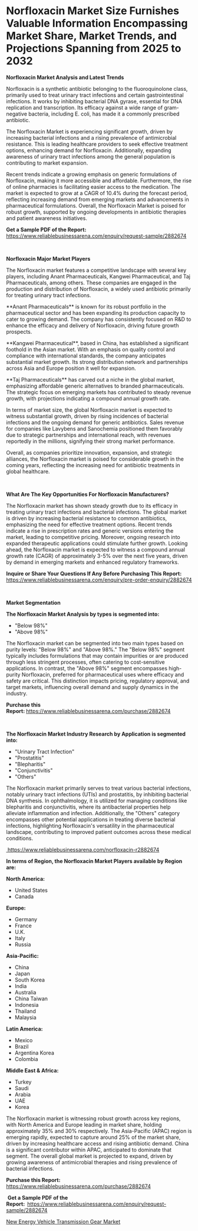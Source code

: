<p><h1>Norfloxacin Market Size Furnishes Valuable Information Encompassing Market Share, Market Trends, and Projections Spanning from 2025 to 2032</h1></p><p><strong>Norfloxacin Market Analysis and Latest Trends</strong></p>
<p><p>Norfloxacin is a synthetic antibiotic belonging to the fluoroquinolone class, primarily used to treat urinary tract infections and certain gastrointestinal infections. It works by inhibiting bacterial DNA gyrase, essential for DNA replication and transcription. Its efficacy against a wide range of gram-negative bacteria, including E. coli, has made it a commonly prescribed antibiotic.</p><p>The Norfloxacin Market is experiencing significant growth, driven by increasing bacterial infections and a rising prevalence of antimicrobial resistance. This is leading healthcare providers to seek effective treatment options, enhancing demand for Norfloxacin. Additionally, expanding awareness of urinary tract infections among the general population is contributing to market expansion.</p><p>Recent trends indicate a growing emphasis on generic formulations of Norfloxacin, making it more accessible and affordable. Furthermore, the rise of online pharmacies is facilitating easier access to the medication. The market is expected to grow at a CAGR of 10.4% during the forecast period, reflecting increasing demand from emerging markets and advancements in pharmaceutical formulations. Overall, the Norfloxacin Market is poised for robust growth, supported by ongoing developments in antibiotic therapies and patient awareness initiatives.</p></p>
<p><strong>Get a Sample PDF of the Report:&nbsp;</strong> <a href="https://www.reliablebusinessarena.com/enquiry/request-sample/2882674?utm_campaign=3177&utm_medium=2&utm_source=Github&utm_content=ia&utm_term=13032025&utm_id=norfloxacin">https://www.reliablebusinessarena.com/enquiry/request-sample/2882674</a></p>
<p>&nbsp;</p>
<p><strong>Norfloxacin Major Market Players</strong></p>
<p><p>The Norfloxacin market features a competitive landscape with several key players, including Anant Pharmaceuticals, Kangwei Pharmaceutical, and Taj Pharmaceuticals, among others. These companies are engaged in the production and distribution of Norfloxacin, a widely used antibiotic primarily for treating urinary tract infections.</p><p>**Anant Pharmaceuticals** is known for its robust portfolio in the pharmaceutical sector and has been expanding its production capacity to cater to growing demand. The company has consistently focused on R&D to enhance the efficacy and delivery of Norfloxacin, driving future growth prospects.</p><p>**Kangwei Pharmaceutical**, based in China, has established a significant foothold in the Asian market. With an emphasis on quality control and compliance with international standards, the company anticipates substantial market growth. Its strong distribution network and partnerships across Asia and Europe position it well for expansion.</p><p>**Taj Pharmaceuticals** has carved out a niche in the global market, emphasizing affordable generic alternatives to branded pharmaceuticals. The strategic focus on emerging markets has contributed to steady revenue growth, with projections indicating a compound annual growth rate.</p><p>In terms of market size, the global Norfloxacin market is expected to witness substantial growth, driven by rising incidences of bacterial infections and the ongoing demand for generic antibiotics. Sales revenue for companies like Lavybens and Sanochemia positioned them favorably due to strategic partnerships and international reach, with revenues reportedly in the millions, signifying their strong market performance.</p><p>Overall, as companies prioritize innovation, expansion, and strategic alliances, the Norfloxacin market is poised for considerable growth in the coming years, reflecting the increasing need for antibiotic treatments in global healthcare.</p></p>
<p>&nbsp;</p>
<p><strong>What Are The Key Opportunities For Norfloxacin Manufacturers?</strong></p>
<p><p>The Norfloxacin market has shown steady growth due to its efficacy in treating urinary tract infections and bacterial infections. The global market is driven by increasing bacterial resistance to common antibiotics, emphasizing the need for effective treatment options. Recent trends indicate a rise in prescription rates and generic versions entering the market, leading to competitive pricing. Moreover, ongoing research into expanded therapeutic applications could stimulate further growth. Looking ahead, the Norfloxacin market is expected to witness a compound annual growth rate (CAGR) of approximately 3-5% over the next five years, driven by demand in emerging markets and enhanced regulatory frameworks.</p></p>
<p><strong>Inquire or Share Your Questions If Any Before Purchasing This Report:</strong> <a href="https://www.reliablebusinessarena.com/enquiry/pre-order-enquiry/2882674?utm_campaign=3177&utm_medium=2&utm_source=Github&utm_content=ia&utm_term=13032025&utm_id=norfloxacin">https://www.reliablebusinessarena.com/enquiry/pre-order-enquiry/2882674</a></p>
<p>&nbsp;</p>
<p><strong>Market Segmentation</strong></p>
<p><strong>The Norfloxacin Market Analysis by types is segmented into:</strong></p>
<p><ul><li>"Below 98%"</li><li>"Above 98%"</li></ul></p>
<p><p>The Norfloxacin market can be segmented into two main types based on purity levels: "Below 98%" and "Above 98%." The "Below 98%" segment typically includes formulations that may contain impurities or are produced through less stringent processes, often catering to cost-sensitive applications. In contrast, the "Above 98%" segment encompasses high-purity Norfloxacin, preferred for pharmaceutical uses where efficacy and safety are critical. This distinction impacts pricing, regulatory approval, and target markets, influencing overall demand and supply dynamics in the industry.</p></p>
<p><strong>Purchase this Report:&nbsp;</strong><a href="https://www.reliablebusinessarena.com/purchase/2882674?utm_campaign=3177&utm_medium=2&utm_source=Github&utm_content=ia&utm_term=13032025&utm_id=norfloxacin">https://www.reliablebusinessarena.com/purchase/2882674</a></p>
<p>&nbsp;</p>
<p><strong>The Norfloxacin Market Industry Research by Application is segmented into:</strong></p>
<p><ul><li>"Urinary Tract Infection"</li><li>"Prostatitis"</li><li>"Blepharitis"</li><li>"Conjunctivitis"</li><li>"Others"</li></ul></p>
<p><p>The Norfloxacin market primarily serves to treat various bacterial infections, notably urinary tract infections (UTIs) and prostatitis, by inhibiting bacterial DNA synthesis. In ophthalmology, it is utilized for managing conditions like blepharitis and conjunctivitis, where its antibacterial properties help alleviate inflammation and infection. Additionally, the "Others" category encompasses other potential applications in treating diverse bacterial infections, highlighting Norfloxacin's versatility in the pharmaceutical landscape, contributing to improved patient outcomes across these medical conditions.</p></p>
<p><a href="https://www.reliablebusinessarena.com/norfloxacin-r2882674?utm_campaign=3177&utm_medium=2&utm_source=Github&utm_content=ia&utm_term=13032025&utm_id=norfloxacin">&nbsp;https://www.reliablebusinessarena.com/norfloxacin-r2882674</a></p>
<p><strong>In terms of Region, the Norfloxacin Market Players available by Region are:</strong></p>
<p>
    <p> <strong> North America: </strong>
        <ul>
            <li>United States</li>
            <li>Canada</li>
        </ul>
        </p> 
    <p> <strong> Europe: </strong>
        <ul>
            <li>Germany</li>
            <li>France</li>
            <li>U.K.</li>
            <li>Italy</li>
            <li>Russia</li>
        </ul>
        </p> 
    <p> <strong> Asia-Pacific: </strong>
        <ul>
            <li>China</li>
            <li>Japan</li>
            <li>South Korea</li>
            <li>India</li>
            <li>Australia</li>
            <li>China Taiwan</li>
            <li>Indonesia</li>
            <li>Thailand</li>
            <li>Malaysia</li>
        </ul>
        </p> 
    <p> <strong> Latin America: </strong>
        <ul>
            <li>Mexico</li>
            <li>Brazil</li>
            <li>Argentina Korea</li>
            <li>Colombia</li>
        </ul>
        </p> 
    <p> <strong> Middle East & Africa: </strong>
        <ul>
            <li>Turkey</li>
            <li>Saudi</li>
            <li>Arabia</li>
            <li>UAE</li>
            <li>Korea</li>
        </ul>
    </p>
    </p>
<p><p>The Norfloxacin market is witnessing robust growth across key regions, with North America and Europe leading in market share, holding approximately 35% and 30% respectively. The Asia-Pacific (APAC) region is emerging rapidly, expected to capture around 25% of the market share, driven by increasing healthcare access and rising antibiotic demand. China is a significant contributor within APAC, anticipated to dominate that segment. The overall global market is projected to expand, driven by growing awareness of antimicrobial therapies and rising prevalence of bacterial infections.</p></p>
<p><strong>Purchase this Report: </strong><a href="https://www.reliablebusinessarena.com/purchase/2882674?utm_campaign=3177&utm_medium=2&utm_source=Github&utm_content=ia&utm_term=13032025&utm_id=norfloxacin">https://www.reliablebusinessarena.com/purchase/2882674</a></p>
<p>&nbsp;<strong>Get a Sample PDF of the Report:&nbsp;&nbsp;</strong><a href="https://www.reliablebusinessarena.com/enquiry/request-sample/2882674?utm_campaign=3177&utm_medium=2&utm_source=Github&utm_content=ia&utm_term=13032025&utm_id=norfloxacin">https://www.reliablebusinessarena.com/enquiry/request-sample/2882674</a></p>
<p><strong></strong></p>
<p><p><a href="https://github.com/kaloyhboosh/Market-Research-Report-List-1/blob/main/new-energy-vehicle-transmission-gear-market.md?utm_campaign=3177&utm_medium=2&utm_source=Github&utm_content=ia&utm_term=13032025&utm_id=norfloxacin">New Energy Vehicle Transmission Gear Market</a></p></p>